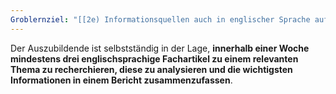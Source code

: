 ```yaml
---
Groblernziel: "[[2e) Informationsquellen auch in englischer Sprache aufgabenbezogen auswerten und für die Kundeninformation nutzen]]"
---
```

Der Auszubildende ist selbstständig in der Lage, **innerhalb einer Woche mindestens drei englischsprachige Fachartikel zu einem relevanten Thema zu recherchieren, diese zu analysieren und die wichtigsten Informationen in einem Bericht zusammenzufassen**.